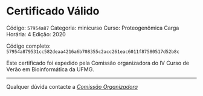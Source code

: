 # Certificado Válido

Código: `57954a87`
Categoria: minicurso
Curso: Proteogenômica
Carga Horária: 4
Edição: 2020


Código completo: `57954a879531cc582deaa4216a6b708355c2acc261eac6011f87580517d52b8c`


Este certificado foi expedido pela Comissão organizadora do IV Curso de Verão em Bioinformática da UFMG.

----

Qualquer dúvida contacte a [_Comissão Organizadora_](<mailto:cursobioinfoufmg@gmail.com$subject=[Certificados]>)

